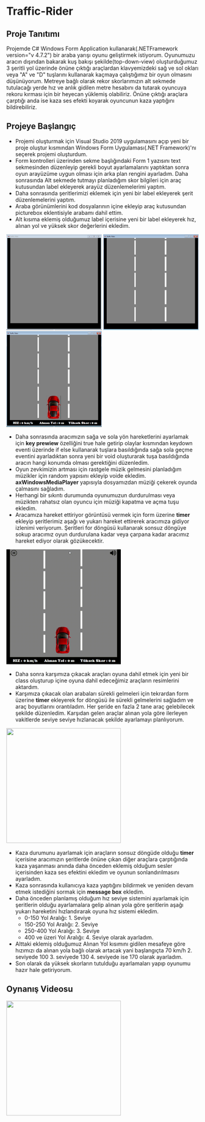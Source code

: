 # Traffic-Rider
## Proje Tanıtımı
Projemde C# Windows Form Application kullanarak(.NETFramework version="v  4.7.2") bir araba yarışı oyunu geliştirmek istiyorum. Oyunumuzu aracın dışından bakarak kuş bakışı şekilde(top-down-view) oluşturduğumuz 3 şeritli yol üzerinde önüne çıktığı araçlardan klavyemizdeki sağ ve sol okları veya "A" ve "D" tuşlarını kullanarak kaçmaya çalıştığımız bir oyun olmasını düşünüyorum. Metreye bağlı olarak rekor skorlarımızın alt sekmede tutulacağı yerde
hız ve anlık gidilen metre hesabını da tutarak oyuncuya rekoru kırması için bir heyecan yüklemiş olabiliriz. 
Önüne çıktığı araçlara çarptığı anda ise kaza ses efekti koyarak oyuncunun kaza yaptığını bildirebiliriz.

## Projeye Başlangıç
* Projemi oluşturmak için Visual Studio 2019 uygulamasını açıp yeni bir proje oluştur kısmından Windows Form Uygulaması(.NET Framework)'nı seçerek projemi oluşturdum.
* Form kontrolleri üzerinden sekme başlığındaki Form 1 yazısını text sekmesinden düzenleyip gerekli boyut ayarlamalarını yaptıktan sonra oyun arayüzüme uygun olması için arka plan rengini ayarladım. Daha sonrasında Alt sekmede tutmayı planladığım skor bilgileri için araç kutusundan label ekleyerek arayüz düzenlemelerimi yaptım.
* Daha sonrasında şeritlerimizi eklemek için yeni bir label ekleyerek şerit düzenlemelerini yaptım.
* Araba görünümlerini kod dosyalarının içine ekleyip araç kutusundan picturebox eklentisiyle arabamı dahil ettim.
* Alt kısıma eklemiş olduğumuz label içerisine yeni bir label ekleyerek hız, alınan yol ve yüksek skor değerlerini ekledim.

<img src="steps/step1.png" width="250" height="250"> <img src="steps/step2.png" width="250" height="250"> <img src="steps/step3.png" width="250" height="250">

* Daha sonrasında aracımızın sağa ve sola yön hareketlerini ayarlamak için **key prewiew** özelliğini true hale getirip olaylar kısmından keydown eventi üzerinde if else kullanarak tuşlara basıldığında sağa sola geçme eventini ayarladıktan sonra yeni bir void oluşturarak tuşa basıldığında aracın hangi konumda olması gerektiğini düzenledim.
* Oyun zevkimizin artması için rastgele müzik gelmesini planladığım müzikler için random yapısını ekleyip voide ekledim. **axWindowsMediaPlayer** yapısıyla dosyamızdan müziği çekerek oyunda çalmasını sağladım.
* Herhangi bir sıkıntı durumunda oyunumuzun durdurulması veya müzikten rahatsız olan oyuncu için müziği kapatma ve açma tuşu ekledim.
* Aracamıza hareket ettiriyor görüntüsü vermek için form üzerine **timer** ekleyip şeritlerimiz aşağı ve yukarı hareket ettirerek aracımıza gidiyor izlenimi veriyorum. Şeritleri for döngüsü kullanarak sonsuz döngüye sokup aracımız oyun durdurulana kadar veya çarpana kadar aracımız hareket ediyor olarak gözükecektir.
<img src="steps/arabagif.gif" width="300" height="300">

* Daha sonra karşımıza çıkacak araçları oyuna dahil etmek için yeni bir class oluşturup içine oyuna dahil edeceğimiz araçların resimlerini aktardım.
* Karşımıza çıkacak olan arabaları sürekli gelmeleri için tekrardan form üzerine **timer** ekleyerek for döngüsü ile sürekli gelmelerini sağladım ve araç boyutlarını orantıladım. Her şeride en fazla 2 tane araç gelebilecek şekilde düzenledim. Karşıdan gelen araçlar alınan yola göre ilerleyen vakitlerde seviye seviye hızlanacak şekilde ayarlamayı planlıyorum.
<img src="steps/aracgif.gif" width="300" height="300">

* Kaza durumunu ayarlamak için araçların sonsuz döngüde olduğu **timer** içerisine aracımızın şeritlerde önüne çıkan diğer araçlara çarptığında kaza yaşanması anında daha önceden eklemiş olduğum sesler içerisinden kaza ses efektini ekledim ve oyunun sonlandırılmasını ayarladım.
* Kaza sonrasında kullanıcıya kaza yaptığını bildirmek ve yeniden devam etmek istediğini sormak için **message box** ekledim.
* Daha önceden planlamış olduğum hız seviye sistemini ayarlamak için şeritlerin olduğu ayarlamalara gelip alınan yola göre şeritlerin aşağı yukarı hareketini hızlandırarak oyuna hız sistemi ekledim. 
  - 0-150 Yol Aralığı: 1. Seviye
  - 150-250 Yol Aralığı: 2. Seviye
  - 250-400 Yol Aralığı: 3. Seviye
  - 400 ve üzeri Yol Aralığı: 4. Seviye olarak ayarladım.
* Alttaki eklemiş olduğumuz Alınan Yol kısımını gidilen mesafeye göre hızımızı da alınan yola bağlı olarak artacak yani başlangıçta 70 km/h 2. seviyede 100 3. seviyede 130 4. seviyede ise 170 olarak ayarladım.
* Son olarak da yüksek skorların tutulduğu ayarlamaları yapıp oyunumu hazır hale getiriyorum.
## Oynanış Videosu
<img src="steps/oynanis.gif" width="300" height="300">
